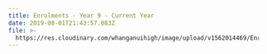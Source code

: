 ```yaml
---
title: Enrolments - Year 9 - Current Year
date: 2019-08-01T21:43:57.083Z
file: >-
  https://res.cloudinary.com/whanganuihigh/image/upload/v1562014469/Enrolment%20Applications/2019_Year_9_Enrolment_Application_Form_-_Whanganui_High_School.pdf
---
```


